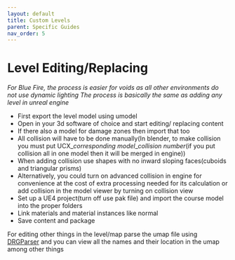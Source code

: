 ```yaml
---
layout: default
title: Custom Levels
parent: Specific Guides
nav_order: 5
---
```


# Level Editing/Replacing

*For Blue Fire, the process is easier for voids as all other environments do not use dynamic lighting*
*The process is basically the same as adding any level in unreal engine*

- First export the level model using umodel
- Open in your 3d software of choice and start editing/ replacing content
- If there also a model for damage zones then import that too
- All collision will have to be done manually(In blender, to make collision you must put UCX_*corresponding model*_*collision number*(if you put collision all in one model then it will be merged in engine))
- When adding collision use shapes with no inward sloping faces(cuboids and triangular prisms)
- Alternatively, you could turn on advanced collision in engine for convenience at the cost of extra processing needed for its calculation or add collision in the model viewer by turning on collision view
- Set up a UE4 project(turn off use pak file) and import the course model into the proper folders
- Link materials and material instances like normal
- Save content and package

For editing other things in the level/map parse the umap file using [DRGParser](https://github.com/Buckminsterfullerene02/DRG-Modding/tree/main/DRGParser) and you can view all the names and their location in the umap among other things
